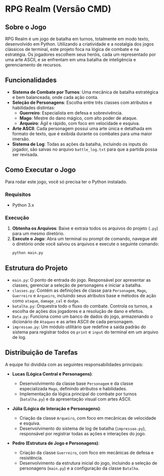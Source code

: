 # RPG Realm (Versão CMD)

## Sobre o Jogo

RPG Realm é um jogo de batalha em turnos, totalmente em modo texto, desenvolvido em Python. Utilizando a criatividade e a nostalgia dos jogos clássicos de terminal, este projeto foca na lógica de combate e na estratégia. Os jogadores escolhem seus heróis, cada um representado por uma arte ASCII, e se enfrentam em uma batalha de inteligência e gerenciamento de recursos.

## Funcionalidades

-   **Sistema de Combate por Turnos**: Uma mecânica de batalha estratégica e bem balanceada, onde cada ação conta.
-   **Seleção de Personagens**: Escolha entre três classes com atributos e habilidades distintas:
    -   **Guerreiro**: Especialista em defesa e sobrevivência.
    -   **Mago**: Mestre do dano mágico, com alto poder de ataque.
    -   **Arqueiro**: Ágil e rápido, com foco em velocidade e esquiva.
-   **Arte ASCII**: Cada personagem possui uma arte única e detalhada em formato de texto, que é exibida durante os combates para uma maior imersão.
-   **Sistema de Log**: Todas as ações da batalha, incluindo os inputs do jogador, são salvas no arquivo `battle_log.txt` para que a partida possa ser revisada.

## Como Executar o Jogo

Para rodar este jogo, você só precisa ter o Python instalado.

### Requisitos
-   Python 3.x

### Execução
1.  **Obtenha os Arquivos**: Baixe e extraia todos os arquivos do projeto (`.py`) para um mesmo diretório.
2.  **Execute o Jogo**: Abra um terminal ou prompt de comando, navegue até o diretório onde você salvou os arquivos e execute o seguinte comando:
    ```bash
    python main.py
    ```

## Estrutura do Projeto

-   `main.py`: O ponto de entrada do jogo. Responsável por apresentar as classes, gerenciar a seleção de personagens e iniciar a batalha.
-   `classes.py`: Contém as definições de classe para `Personagem`, `Mago`, `Guerreiro` e `Arqueiro`, incluindo seus atributos base e métodos de ação como `ataque`, `damage_cal` e `dodge`.
-   `batalha.py`: Orquestra todo o fluxo do combate. Controla os turnos, a escolha de ações dos jogadores e a resolução de dano e efeitos.
-   `Data.py`: Funciona como um banco de dados do jogo, armazenando o dicionário de `Ataques` e as artes ASCII de cada personagem.
-   `impressao.py`: Um módulo utilitário que redefine a saída padrão do sistema para registrar todos os `print` e `input` do terminal em um arquivo de log.

## Distribuição de Tarefas

A equipe foi dividida com as seguintes responsabilidades principais:

-   **Lucas (Lógica Central e Personagens)**:
    -   Desenvolvimento da classe base `Personagem` e da classe especializada `Mago`, definindo atributos e habilidades.
    -   Implementação da lógica principal do combate por turnos (`batalha.py`) e da apresentação visual com artes ASCII.

-   **Júlia (Lógica de Interação e Personagens)**:
    -   Criação da classe `Arqueiro`, com foco em mecânicas de velocidade e esquiva.
    -   Desenvolvimento do sistema de log de batalha (`impressao.py`), responsável por registrar todas as ações e interações do jogo.

-   **Pedro (Estrutura de Jogo e Personagens)**:
    -   Criação da classe `Guerreiro`, com foco em mecânicas de defesa e resistência.
    -   Desenvolvimento da estrutura inicial do jogo, incluindo a seleção de personagens (`main.py`) e a configuração da classe `Batalha`.